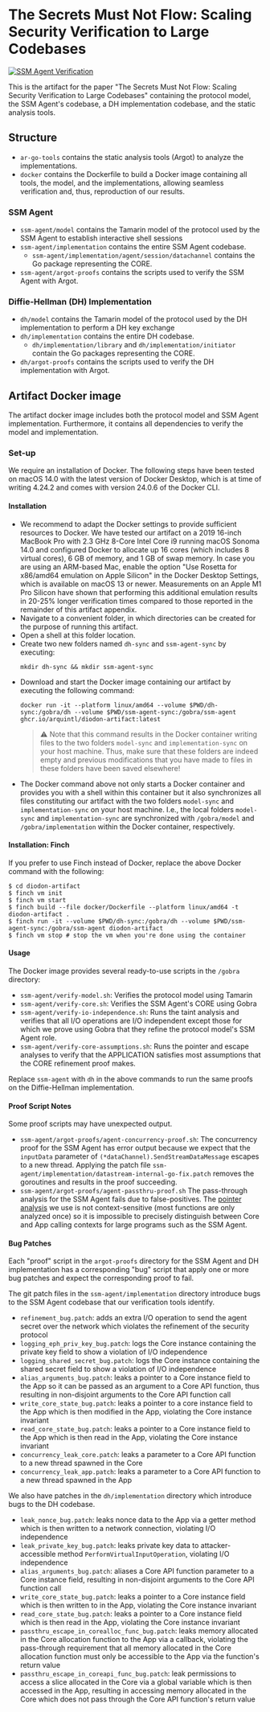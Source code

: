 # The Secrets Must Not Flow: Scaling Security Verification to Large Codebases

[![SSM Agent Verification](https://github.com/ArquintL/diodon-artifact/actions/workflows/artifact.yml/badge.svg?branch=main)](https://github.com/ArquintL/diodon-artifact/actions/workflows/artifact.yml?query=branch%3Amain)

This is the artifact for the paper "The Secrets Must Not Flow: Scaling Security Verification to Large Codebases" containing the protocol model, the SSM Agent's codebase, a DH implementation codebase, and the static analysis tools.


## Structure
- `ar-go-tools` contains the static analysis tools (Argot) to analyze the implementations.
- `docker` contains the Dockerfile to build a Docker image containing all tools, the model, and the implementations, allowing seamless verification and, thus, reproduction of our results.

### SSM Agent
- `ssm-agent/model` contains the Tamarin model of the protocol used by the SSM Agent to establish interactive shell sessions
- `ssm-agent/implementation` contains the entire SSM Agent codebase.
    - `ssm-agent/implementation/agent/session/datachannel` contains the Go package representing the CORE.
- `ssm-agent/argot-proofs` contains the scripts used to verify the SSM Agent with Argot.

### Diffie-Hellman (DH) Implementation
- `dh/model` contains the Tamarin model of the protocol used by the DH implementation to perform a DH key exchange
- `dh/implementation` contains the entire DH codebase.
    - `dh/implementation/library` and `dh/implementation/initiator` contain the Go packages representing the CORE.
- `dh/argot-proofs` contains the scripts used to verify the DH implementation with Argot.


## Artifact Docker image
The artifact docker image includes both the protocol model and SSM Agent implementation. Furthermore, it contains all dependencies to verify the model and implementation.

### Set-up
We require an installation of Docker. The following steps have been tested on macOS 14.0 with the latest version of Docker Desktop, which is at time of writing 4.24.2 and comes with version 24.0.6 of the Docker CLI.

#### Installation
- We recommend to adapt the Docker settings to provide sufficient resources to Docker. We have tested our artifact on a 2019 16-inch MacBook Pro with 2.3 GHz 8-Core Intel Core i9 running macOS Sonoma 14.0 and configured Docker to allocate up 16 cores (which includes 8 virtual cores), 6 GB of memory, and 1 GB of swap memory. In case you are using an ARM-based Mac, enable the option "Use Rosetta for x86/amd64 emulation on Apple Silicon" in the Docker Desktop Settings, which is available on macOS 13 or newer. Measurements on an Apple M1 Pro Silicon have shown that performing this additional emulation results in 20-25\% longer verification times compared to those reported in the remainder of this artifact appendix.
- Navigate to a convenient folder, in which directories can be created for the purpose of running this artifact.
- Open a shell at this folder location.
- Create two new folders named `dh-sync` and `ssm-agent-sync` by executing:
	```
    mkdir dh-sync && mkdir ssm-agent-sync
    ```
- Download and start the Docker image containing our artifact by executing the following command:
    ```
    docker run -it --platform linux/amd64 --volume $PWD/dh-sync:/gobra/dh --volume $PWD/ssm-agent-sync:/gobra/ssm-agent ghcr.io/arquintl/diodon-artifact:latest
    ```
    > ⚠️
    > Note that this command results in the Docker container writing files to the two folders `model-sync` and `implementation-sync` on your host machine.
    > Thus, make sure that these folders are indeed empty and previous modifications that you have made to files in these folders have been saved elsewhere!
- The Docker command above not only starts a Docker container and provides you with a shell within this container but it also synchronizes all files constituting our artifact with the two folders `model-sync` and `implementation-sync` on your host machine. I.e., the local folders `model-sync` and `implementation-sync` are synchronized with `/gobra/model` and `/gobra/implementation` within the Docker container, respectively.

#### Installation: Finch
If you prefer to use Finch instead of Docker, replace the above Docker command with the following:

``` shell
$ cd diodon-artifact
$ finch vm init
$ finch vm start
$ finch build --file docker/Dockerfile --platform linux/amd64 -t diodon-artifact .
$ finch run -it --volume $PWD/dh-sync:/gobra/dh --volume $PWD/ssm-agent-sync:/gobra/ssm-agent diodon-artifact
$ finch vm stop # stop the vm when you're done using the container
```

#### Usage
The Docker image provides several ready-to-use scripts in the `/gobra` directory:
- `ssm-agent/verify-model.sh`: Verifies the protocol model using Tamarin
- `ssm-agent/verify-core.sh`: Verifies the SSM Agent's CORE using Gobra
- `ssm-agent/verify-io-independence.sh`: Runs the taint analysis and verifies that all I/O operations are I/O independent except those for which we prove using Gobra that they refine the protocol model's SSM Agent role.
- `ssm-agent/verify-core-assumptions.sh`: Runs the pointer and escape analyses to verify that the APPLICATION satisfies most assumptions that the CORE refinement proof makes.

Replace `ssm-agent` with `dh` in the above commands to run the same proofs on the Diffie-Hellman implementation.

#### Proof Script Notes
Some proof scripts may have unexpected output.

- `ssm-agent/argot-proofs/agent-concurrency-proof.sh`: The concurrency proof for the SSM Agent has error output because we expect that the `inputData` parameter of `(*dataChannel).SendStreamDataMessage` escapes to a new thread. Applying the patch file `ssm-agent/implementation/datastream-internal-go-fix.patch` removes the goroutines and results in the proof succeeding.
- `ssm-agent/argot-proofs/agent-passthru-proof.sh` The pass-through analysis for the SSM Agent fails due to false-positives. The [pointer analysis](https://pkg.go.dev/golang.org/x/tools/go/pointer) we use is not context-sensitive (most functions are only analyzed once) so it is impossible to precisely distinguish between Core and App calling contexts for large programs such as the SSM Agent.

#### Bug Patches
Each "proof" script in the `argot-proofs` directory for the SSM Agent and DH implementation has a corresponding "bug" script that apply one or more bug patches and expect the corresponding proof to fail.

The git patch files in the `ssm-agent/implementation` directory introduce bugs to the SSM Agent codebase that our verification tools identify.

- `refinement_bug.patch`: adds an extra I/O operation to send the agent secret over the network which violates the refinement of the security protocol
- `logging_eph_priv_key_bug.patch`: logs the Core instance containing the private key field to show a violation of I/O independence
- `logging_shared_secret_bug.patch`: logs the Core instance containing the shared secret field to show a violation of I/O independence
- `alias_arguments_bug.patch`: leaks a pointer to a Core instance field to the App so it can be passed as an argument to a Core API function, thus resulting in non-disjoint arguments to the Core API function call
- `write_core_state_bug.patch`: leaks a pointer to a core instance field to the App which is then modified in the App, violating the Core instance invariant
- `read_core_state_bug.patch`: leaks a pointer to a Core instance field to the App which is then read in the App, violating the Core instance invariant
- `concurrency_leak_core.patch`: leaks a parameter to a Core API function to a new thread spawned in the Core
- `concurrency_leak_app.patch`: leaks a parameter to a Core API function to a new thread spawned in the App

We also have patches in the `dh/implementation` directory which introduce bugs to the DH codebase.

- `leak_nonce_bug.patch`: leaks nonce data to the App via a getter method which is then written to a network connection, violating I/O independence
- `leak_private_key_bug.patch`: leaks private key data to attacker-accessible method `PerformVirtualInputOperation`, violating I/O independence
- `alias_arguments_bug.patch`: aliases a Core API function parameter to a Core instance field, resulting in non-disjoint arguments to the Core API function call
- `write_core_state_bug.patch`: leaks a pointer to a Core instance field which is then written to in the App, violating the Core instance invariant
- `read_core_state_bug.patch`: leaks a pointer to a Core instance field which is then read in the App, violating the Core instance invariant
- `passthru_escape_in_corealloc_func_bug.patch`: leaks memory allocated in the Core allocation function to the App via a callback, violating the pass-through requirement that all memory allocated in the Core allocation function must only be accessible to the App via the function's return value
- `passthru_escape_in_coreapi_func_bug.patch`: leak permissions to access a slice allocated in the Core via a global variable which is then accessed in the App, resulting in accessing memory allocated in the Core which does not pass through the Core API function's return value
